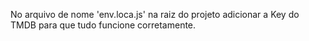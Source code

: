 No arquivo de nome 'env.loca.js' na raiz do projeto adicionar a Key do TMDB para que tudo funcione corretamente.